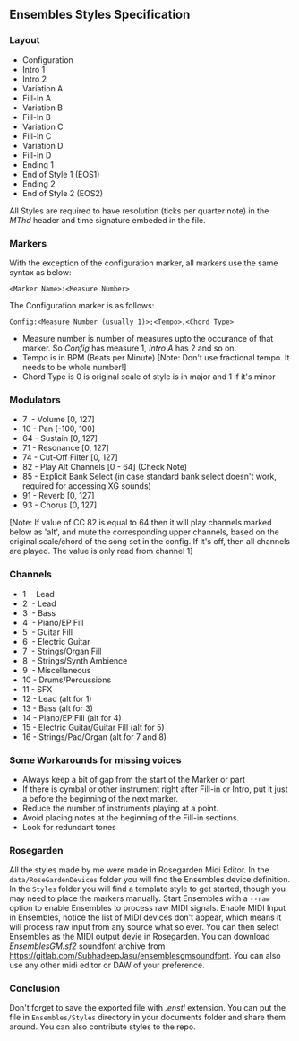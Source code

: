## Ensembles Styles Specification

### Layout
- Configuration
- Intro 1
- Intro 2
- Variation A
- Fill-In A
- Variation B
- Fill-In B
- Variation C
- Fill-In C
- Variation D
- Fill-In D
- Ending 1
- End of Style 1 (EOS1)
- Ending 2
- End of Style 2 (EOS2)

All Styles are required to have resolution (ticks per quarter note) in the *MThd* header and time signature embeded in the file.

### Markers
With the exception of the configuration marker, all markers use the same syntax as below:

```<Marker Name>:<Measure Number>```

The Configuration marker is as follows:

```Config:<Measure Number (usually 1)>;<Tempo>,<Chord Type>```

* Measure number is number of measures upto the occurance of that marker. So _Config_ has measure 1, _Intro A_ has 2 and so on.
* Tempo is in BPM (Beats per Minute) [Note: Don't use fractional tempo. It needs to be whole number!]
* Chord Type is 0 is original scale of style is in major and 1 if it's minor

### Modulators
- 7&nbsp; - Volume [0, 127]
- 10 - Pan [-100, 100]
- 64 - Sustain [0, 127]
- 71 - Resonance [0, 127]
- 74 - Cut-Off Filter [0, 127]
- 82 - Play Alt Channels [0 - 64] (Check Note)
- 85 - Explicit Bank Select (in case standard bank select doesn't work, required for accessing XG sounds)
- 91 - Reverb [0, 127]
- 93 - Chorus [0, 127]

[Note: If value of CC 82 is equal to 64 then it will play channels marked below as 'alt', and mute the corresponding upper channels, based on the original scale/chord of the song set in the config. If it's off, then all channels are played. The value is only read from channel 1]

### Channels
- 1&nbsp; - Lead
- 2&nbsp; - Lead
- 3&nbsp; - Bass
- 4&nbsp; - Piano/EP Fill
- 5&nbsp; - Guitar Fill
- 6&nbsp; - Electric Guitar
- 7&nbsp; - Strings/Organ Fill
- 8&nbsp; - Strings/Synth Ambience
- 9&nbsp; - Miscellaneous
- 10 - Drums/Percussions
- 11 - SFX
- 12 - Lead (alt for 1)
- 13 - Bass (alt for 3)
- 14 - Piano/EP Fill (alt for 4)
- 15 - Electric Guitar/Guitar Fill (alt for 5)
- 16 - Strings/Pad/Organ (alt for 7 and 8)


### Some Workarounds for missing voices
- Always keep a bit of gap from the start of the Marker or part
- If there is cymbal or other instrument right after Fill-in or Intro, put it just a before the beginning of the next marker.
- Reduce the number of instruments playing at a point.
- Avoid placing notes at the beginning of the Fill-in sections.
- Look for redundant tones

### Rosegarden
All the styles made by me were made in Rosegarden Midi Editor.
In the `data/RoseGardenDevices` folder you will find the Ensembles device definition. In the `Styles` folder you will find a template style to get started, though you may need to place the markers manually. Start Ensembles with a `--raw` option to enable Ensembles to process raw MIDI signals. Enable MIDI Input in Ensembles, notice the list of MIDI devices don't appear, which means it will process raw input from any source what so ever. You can then select Ensembles as the MIDI output devie in Rosegarden. You can download *EnsemblesGM.sf2* soundfont archive from https://gitlab.com/SubhadeepJasu/ensemblesgmsoundfont. You can also use any other midi editor or DAW of your preference.

### Conclusion

Don't forget to save the exported file with *.enstl* extension. You can put the file in `Ensembles/Styles` directory in your documents folder and share them around. You can also contribute styles to the repo.
